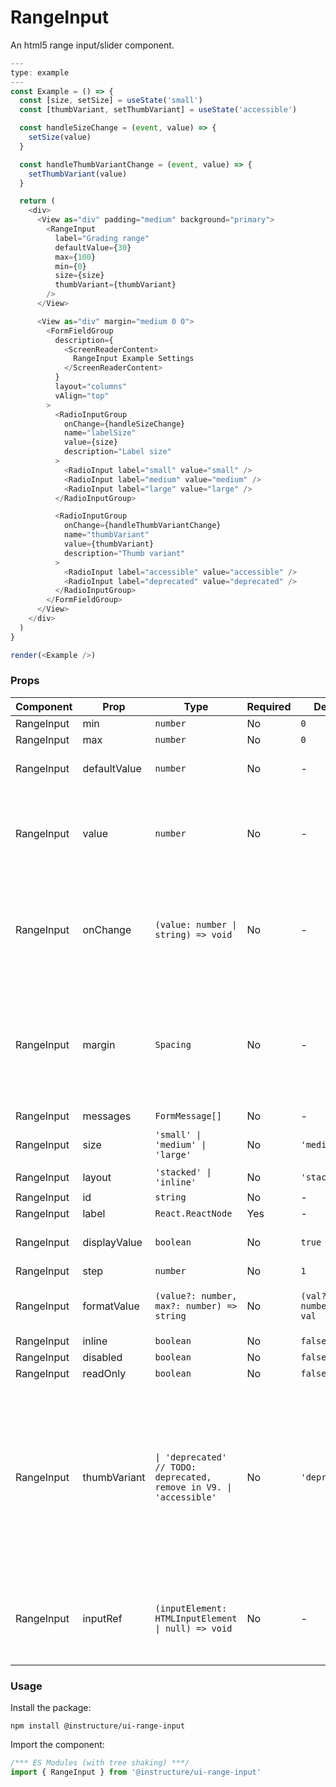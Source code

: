 # RangeInput


An html5 range input/slider component.

```js
---
type: example
---
const Example = () => {
  const [size, setSize] = useState('small')
  const [thumbVariant, setThumbVariant] = useState('accessible')

  const handleSizeChange = (event, value) => {
    setSize(value)
  }

  const handleThumbVariantChange = (event, value) => {
    setThumbVariant(value)
  }

  return (
    <div>
      <View as="div" padding="medium" background="primary">
        <RangeInput
          label="Grading range"
          defaultValue={30}
          max={100}
          min={0}
          size={size}
          thumbVariant={thumbVariant}
        />
      </View>

      <View as="div" margin="medium 0 0">
        <FormFieldGroup
          description={
            <ScreenReaderContent>
              RangeInput Example Settings
            </ScreenReaderContent>
          }
          layout="columns"
          vAlign="top"
        >
          <RadioInputGroup
            onChange={handleSizeChange}
            name="labelSize"
            value={size}
            description="Label size"
          >
            <RadioInput label="small" value="small" />
            <RadioInput label="medium" value="medium" />
            <RadioInput label="large" value="large" />
          </RadioInputGroup>

          <RadioInputGroup
            onChange={handleThumbVariantChange}
            name="thumbVariant"
            value={thumbVariant}
            description="Thumb variant"
          >
            <RadioInput label="accessible" value="accessible" />
            <RadioInput label="deprecated" value="deprecated" />
          </RadioInputGroup>
        </FormFieldGroup>
      </View>
    </div>
  )
}

render(<Example />)
```


### Props

| Component | Prop | Type | Required | Default | Description |
|-----------|------|------|----------|---------|-------------|
| RangeInput | min | `number` | No | `0` |  |
| RangeInput | max | `number` | No | `0` |  |
| RangeInput | defaultValue | `number` | No | - | value to set on initial render |
| RangeInput | value | `number` | No | - | the selected value (must be accompanied by an `onChange` prop) |
| RangeInput | onChange | `(value: number \| string) => void` | No | - | when used with the `value` prop, the component will not control its own state |
| RangeInput | margin | `Spacing` | No | - | Margin around the component. Accepts a `Spacing` token. See token values and example usage in [this guide](https://instructure.design/#layout-spacing). |
| RangeInput | messages | `FormMessage[]` | No | - |  |
| RangeInput | size | `'small' \| 'medium' \| 'large'` | No | `'medium'` | The size of the value label |
| RangeInput | layout | `'stacked' \| 'inline'` | No | `'stacked'` |  |
| RangeInput | id | `string` | No | - |  |
| RangeInput | label | `React.ReactNode` | Yes | - |  |
| RangeInput | displayValue | `boolean` | No | `true` | whether to display the current value |
| RangeInput | step | `number` | No | `1` |  |
| RangeInput | formatValue | `(value?: number, max?: number) => string` | No | `(val?: number) => val` | A function to format the displayed value |
| RangeInput | inline | `boolean` | No | `false` |  |
| RangeInput | disabled | `boolean` | No | `false` |  |
| RangeInput | readOnly | `boolean` | No | `false` |  |
| RangeInput | thumbVariant | `\| 'deprecated' // TODO: deprecated, remove in V9. \| 'accessible'` | No | `'deprecated'` | The "deprecated" variant has an outer shadow on focus. The "accessible" variant has better color contrast, border and inset focus ring for better accessibility. |
| RangeInput | inputRef | `(inputElement: HTMLInputElement \| null) => void` | No | - | A function that provides a reference to the actual underlying input element |

### Usage

Install the package:

```shell
npm install @instructure/ui-range-input
```

Import the component:

```javascript
/*** ES Modules (with tree shaking) ***/
import { RangeInput } from '@instructure/ui-range-input'
```

